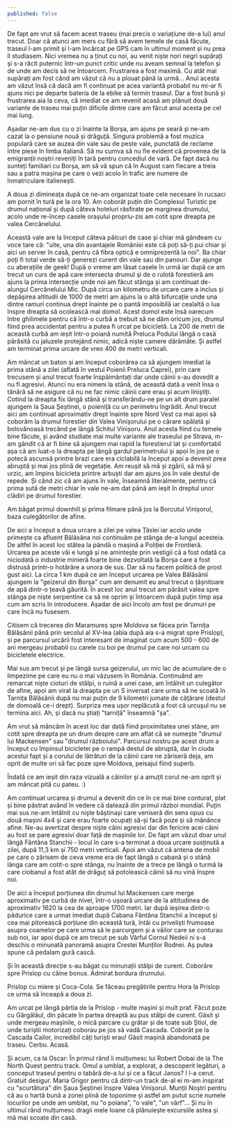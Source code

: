 ```yaml
---
published: false
---
```

De fapt am vrut să facem acest traseu (mai precis o variațiune de-a lui) anul trecut. Doar că atunci am mers cu fără să avem temele de casă făcute, traseul l-am primit și l-am încărcat pe GPS cam în ultimul moment și nu prea îl studiasem. Nici vremea nu a ținut cu noi, au venit niște nori negri supărați și s-a răcit puternic într-un punct critic unde nu aveam semnal la telefon și de unde am decis să ne întoarcem. Frustrarea a fost maximă. Cu atât mai supărați am fost când am văzut că nu a plouat până la urmă... Anul acesta am văzut însă că dacă am fi continuat pe acea variantă probabil nu mi-ar fi ajuns nici pe departe bateria de la ebike să termin traseul. Dar a fost bună și frustrarea aia la ceva, că imediat ce am revenit acasă am plănuit două variante de traseu mai puțin dificile dintre care am făcut anul acesta pe cel mai lung.

Așadar ne-am dus cu o zi înainte la Borșa, am ajuns pe seară și ne-am cazat la o pensiune nouă și drăguță. Singura problemă a fost muzica populară care se auzea din vale sau de peste vale, punctată de reclame între piese în limba italiană. Să nu cumva să nu fie evident că provenea de la emigranții noștri reveniți în țară pentru concediul de vară. De fapt dacă nu sunteți familiari cu Borșa, am să vă spun că în August cam fiecare a treia sau a patra mașina pe care o vezi acolo în trafic are numere de înmatriculare italienești.

A doua zi dimineața după ce ne-am organizat toate cele necesare în rucsaci am pornit în tură pe la ora 10. Am coborât puțin din Complexul Turistic pe drumul național și după câteva hoteluri răsfirate pe marginea drumului, acolo unde re-încep casele orașului propriu-zis am cotit spre dreapta pe valea Cercănelului.

Această vale are la început câteva pâlcuri de case și chiar mă gândeam cu voce tare că: "uite, una din avantajele României este că poți să-ți pui chiar și aici un server în casă, pentru că fibra optică e omniprezentă la noi". Ba chiar poți fi total verde să-ți generezi curent din vale sau din panouri. Dar ajunge cu aberațiile de geek! După o vreme am lăsat casele în urmă iar după ce am trecut un curs de apă care intersecta drumul și de o rulotă forestieră am ajuns la prima intersecție unde noi am făcut stânga și am continuat de-alungul Cercănelului Mic. După circa un kilometru de urcare care a inclus și depășirea altitudii de 1000 de metri am ajuns la o altă bifurcație unde una dintre ramuri continua drept înainte pe o pantă imposibilă iar cealaltă o lua înspre dreapta să ocolească mai domol. Acest domol este însă oarecum între ghilimele pentru că într-o curbă a trebuit să ne dăm oricum jos, drumul fiind prea accidentat pentru a putea fi urcat pe bicicletă. La 200 de metri de această curbă am ieșit într-o poiană numită Preluca Podului lângă o casă părăsită cu jaluzele protejând nimic, adică niște camere dărâmăte. Și astfel am terminat prima urcare de vreo 400 de metri verticali. 

Am mâncat un baton și am început coborârea ca să ajungem imediat la prima stână a zilei (aflată în vestul Poienii Preluca Caprei), prin care trecusem și anul trecut foarte înspăimântați dar unde câinii s-au dovedit a nu fi agresivi. Atunci nu era nimeni la stână, de această dată a venit însa o tânără să ne asigure că nu ne fac nimic câinii care erau și acum liniștiți. Cotind la dreapta fix lângă stână și transferându-ne pe un alt drum paralel ajungem la Șaua Șeștinei, o poieniță cu un perimetru îngrădit. Anul trecut aici am continuat aproximativ drept înainte spre Nord Vest ca mai apoi să coborâm la drumul forestier din Valea Vinișorului pe o cărare spălată și bolovănoasă trecând pe lângă Schitul Vinișoru. Anul acesta fiind cu temele bine făcute, și având studiate mai multe variante ale traseului pe Strava, m-am gândit că ar fi bine să ajungem mai rapid la forestierul lat și comfortabil așa că am luat-o la dreapta pe lângă gardul perimetrului și apoi în jos pe o potecă ascunsă printre brazi care era ciclabilă la început apoi a devenit prea abruptă și mai jos plină de vegetație. Am reușit să mă și zgârii, să mă și urzic, am împins bicicleta printre arbuști dar am ajuns jos în vale destul de repede. Și când zic că am ajuns în vale, înseamnă literalmente, pentru că prima sută de metri chiar în vale ne-am dat până am ieșit în dreptul unor clădiri pe drumul forestier.

Am băgat primul downhill și prima filmare până jos la Borcutul Vinișorul, baza culegătorilor de afine.

De aici a început a doua urcare a zilei pe valea Țâslei iar acolo unde primește ca afluent Bălăsâna noi continuăm pe stânga de-a lungul acesteia. De altfel în acest loc stătea la pândă o mașină a Poliției de Frontieră. Urcarea pe aceste văi e lungă și ne amintește prin vestigii că a fost odată ca niciodată o industrie minieră foarte bine dezvoltată la Borșa care a fost distrusă printr-o hotărâre a unora de sus. Dar să nu facem politică de prost gust aici. La circa 1 km după ce am început urcarea pe Valea Bălăsânii ajungem la "geizerul din Borșa" cum am denumit eu anul trecut o țâșnitoare de apă dintr-o țeavă găurită. În acest loc anul trecut am părăsit valea spre stânga pe niște serpentine ca să ne oprim și întoarcem după puțin timp așa cum am scris în introducere. Așadar de aici încolo am fost pe drumuri pe care încă nu fusesem.

Citisem că trecerea din Maramureș spre Moldova se făcea prin Tarnița Bălăsânii până prin secolul al XV-lea (abia după aia s-a migrat spre Prislop), și pe parcursul urcării fost interesant de imaginat cum acum 500 - 600 de ani mergeau probabil cu carele cu boi pe drumul pe care noi urcam cu bicicletele electrice.

Mai sus am trecut și pe lângă sursa geizerului, un mic lac de acumulare de o limpezime pe care eu nu o mai văzusem în România. Continuând am remarcat niște cioturi de stâlpi, o ruină a unei case, am întâlnit un culegător de afine, apoi am virat la dreapta pe un S inversat care urma să ne scoată în Tarnița Bălăsânii după nu mai puțin de 9 kilometri jumate de cățărare (destul de domoală ce-i drept). Surpriza mea ușor neplăcută a fost că urcușul nu se termina aici. Ah, și dacă nu știați "tarniță" înseamnă "șa".

Am vrut să mâncăm în acest loc dar dată fiind proximitatea unei stâne, am cotit spre dreapta pe un drum despre care am aflat că se numește "drumul lui Mackensen" sau "drumul războiului". Parcursul nostru pe acest drum a început cu împinsul bicicletei pe o rampă destul de abruptă, dar în ciuda acestui fapt și a corului de lătrături de la câinii care ne zăriseră deja, am oprit de multe ori să fac poze spre Moldova, peisajul fiind superb.

Îndată ce am ieșit din raza vizuală a câinilor și a amuțit corul ne-am oprit și am mâncat pită cu pateu. :)

Am continuat urcarea și drumul a devenit din ce în ce mai bine conturat, plat și bine păstrat având în vedere că datează din primul război mondial. Puțin mai sus ne-am întâlnit cu niște băștinași care veniseră din sens opus cu două mașini 4x4 și care erau foarte ocupați să-și facă poze și să mănânce afine. Ne-au avertizat despre niște câini agresivi dar din fericire acei câini au fost se pare agresivi doar față de mașinile lor. De fapt am văzut doar unul lângă Fântâna Stanchii - locul în care s-a terminat a doua urcare susținută a zilei, după 11,3 km și 750 metri verticali. Apoi am văzut că antena de mobil pe care o zărisem de ceva vreme era de fapt lângă o cabană și o stână lânga care am cotit-o spre stânga, nu înainte de a trece pe lângă o turmă la care ciobanul a fost atât de drăguț să potolească câinii să nu vină înspre noi.

De aici a început porțiunea din drumul lui Mackensen care merge aproximativ pe curbă de nivel, într-o ușoară urcare de la altitudinea de aproximativ 1620 la cea de aproape 1700 metri. Iar după ieșirea dintr-o pădurice care a urmat imediat după Cabana Fântâna Stanchii a început și cea mai pitorească porțiune din această tură, întâi cu priveliști frumoase asupra coamelor pe care urma să le parcurgem și a văilor care se conturau sub noi, iar apoi după ce am trecut pe sub Vârful Cornul Nedeii ni s-a deschis o minunată panoramă asupra Crestei Munților Rodnei. Aș putea spune că pedalam gură cască.

Și în această direcție s-au băgat cu minunații stâlpi de curent.
Coborâre spre Prislop cu câine bonus.
Admirat bordura drumului.

Prislop cu miere și Coca-Cola. Se făceau pregătirile pentru Hora la Prislop ce urma să înceapă a doua zi.

Am urcat pe lângă pârtia de la Prislop - multe mașini și mult praf. Făcut poze cu Gărgălăul, din păcate în partea dreaptă au pus stâlpi de curent. Găsit și unde mergeau mașinile, o mică parcare cu grătar și de toate sub Știol, de unde turiștii motorizați coborau pe jos să vadă Cascada. Coborât pe la Cascada Cailor, incredibil câți turiști erau! Găsit mașină abandonată pe traseu. Cerbu. Acasă.

Și acum, ca la Oscar: În primul rând îi mulțumesc lui Robert Dobai de la The North Quest pentru track. Omul a umblat, a explorat, a descoperit legături, a conceput traseul pentru o tabără de-a lui și ce a făcut Janos? I l-a cerut. Gratuit desigur. Maria Grigor pentru că dintr-un track de-al ei m-am inspirat cu "scurtătura" din Șaua Șeștinei înspre Valea Vinișorul. Munții Noștri pentru că au o hartă bună a zonei plină de toponime și astfel am putut scrie numele locurilor pe unde am umblat, nu "o poiana", "o vale", "un vârf"... Și nu în ultimul rând mulțumesc dragii mele Ioane că plănuiește excursiile astea și mă mai scoate din casă.
